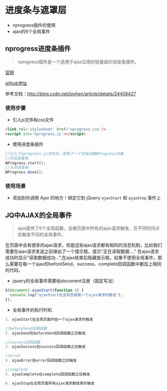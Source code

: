 # 进度条与遮罩层

+ nprogress插件的使用
+ ajax的6个全局事件

## nprogress进度条插件

> nprogress插件是一个适用于ajax应用的轻量级的进度条插件。

[官网](http://ricostacruz.com/nprogress/)

[github地址](https://github.com/rstacruz/nprogress)

参考文档：<http://blog.csdn.net/joyhen/article/details/24458427>

### 使用步骤

+ 引入js文件和css文件

```html
<link rel='stylesheet' href='nprogress.css'/>
<script src='nprogress.js'></script>
```

+ 使用进度条插件

```javascript
//引入了nprogress.js文件后，就有了一个全局对象NProgress对象
//开启进度条
NProgress.start();
//关闭进度条
NProgress.done();
```

### 使用场景

+ 添加到你调用 Ajax 的地方！绑定它到 jQuery `ajaxStart` 和 `ajaxStop` 事件上


## JQ中AJAX的全局事件

> ajax提供了6个全局函数，会被页面中所有的ajax请求触发，在不同时间点会触发不同的全局事件。

在页面中会有很多的ajax请求，但是这些ajax请求都有相同的消息机制，比如我们需要在ajax请求发送之前弹出了一个提示框，提示"正在读取数据...." 在ajax请求成功时显示"获取数据成功...",在ajax结束后隐藏提示框。如果不使用全局事件，那么需要在每一个ajax的beforeSend、success、complete回调函数中都加上相同的代码。



+ jquery的全局事件需要给document注册（固定写法）

```javascript
$(document).ajaxStart(function () {
  console.log("ajaxStart在全局页面第一个ajax请求时触发");
});
```

+ 全局事件的执行时机

```javascript
1. ajaxStart在全局页面开始一个ajax请求时触发

//beforeSend回调函数
2. ajaxSend在beforeSend回调函数之后触发

//success回调函数
3. ajaxSuccess在success回调函数之后触发

//error
4. ajaxError在error回调函数之后触发

//complete
5. ajaxComplete在complete回调函数之后触发

6. ajaxStop在全局页面所有ajax请求都结束时触发
```
